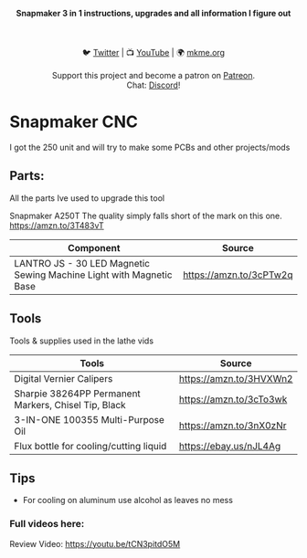 <p align="center">
<b>Snapmaker 3 in 1 instructions, upgrades and all information I figure out  </b><br>
<br><br>
<br>🐦 <a href="https://twitter.com/mkmeorg">Twitter</a>
| 📺 <a href="https://www.youtube.com/mkmeorg">YouTube</a>
| 🌍 <a href="http://www.mkme.org">mkme.org</a><br>
<br>
Support this project and become a patron on <a href="https://www.patreon.com/EricWilliam">Patreon</a>.<br>
Chat: <a href="https://discord.gg/j9S4Fgv">Discord</a></b>!
</p>

# Snapmaker CNC

I got the 250 unit and will try to make some PCBs and other projects/mods

## Parts:

All the parts Ive used to upgrade this tool

Snapmaker A250T The quality simply falls short of the mark on this one. https://amzn.to/3T483vT


|     Component    | Source  |
| ---------- |----------------|
| LANTRO JS - 30 LED Magnetic Sewing Machine Light with Magnetic Base    | https://amzn.to/3cPTw2q

## Tools

Tools & supplies used in the lathe vids


|     Tools    | Source  |
| ---------- |----------------|
| Digital Vernier Calipers | https://amzn.to/3HVXWn2
| Sharpie 38264PP Permanent Markers, Chisel Tip, Black | https://amzn.to/3cTo3wk
| 3-IN-ONE 100355 Multi-Purpose Oil | https://amzn.to/3nX0zNr
| Flux bottle for cooling/cutting liquid | https://ebay.us/nJL4Ag 


##  Tips

- For cooling on aluminum use alcohol as leaves no mess 


### Full videos here:

Review Video: https://youtu.be/tCN3pitdO5M
